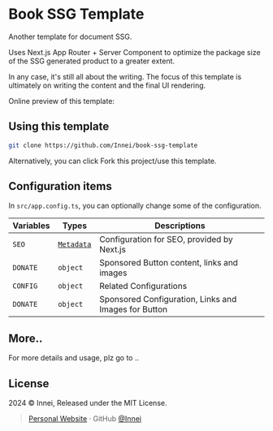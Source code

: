 # Book SSG Template

Another template for document SSG.

Uses Next.js App Router + Server Component to optimize the package size of the SSG generated product to a greater extent.

In any case, it's still all about the writing. The focus of this template is ultimately on writing the content and the final UI rendering.

Online preview of this template:

## Using this template

```bash
git clone https://github.com/Innei/book-ssg-template
```

Alternatively, you can click Fork this project/use this template.

## Configuration items

In `src/app.config.ts`, you can optionally change some of the configuration.

| Variables | Types                                                                                   | Descriptions                                         |
| --------- | --------------------------------------------------------------------------------------- | ---------------------------------------------------- |
| `SEO`     | [`Metadata`](https://nextjs.org/docs/app/building-your-application/optimizing/metadata) | Configuration for SEO, provided by Next.js           |
| `DONATE`  | `object`                                                                                | Sponsored Button content, links and images           |
| `CONFIG`  | `object`                                                                                | Related Configurations                               |
| `DONATE`  | `object`                                                                                | Sponsored Configuration, Links and Images for Button |


## More..

For more details and usage, plz go to ..


## License

2024 © Innei, Released under the MIT License.

> [Personal Website](https://innei.in/) · GitHub [@Innei](https://github.com/innei/)
